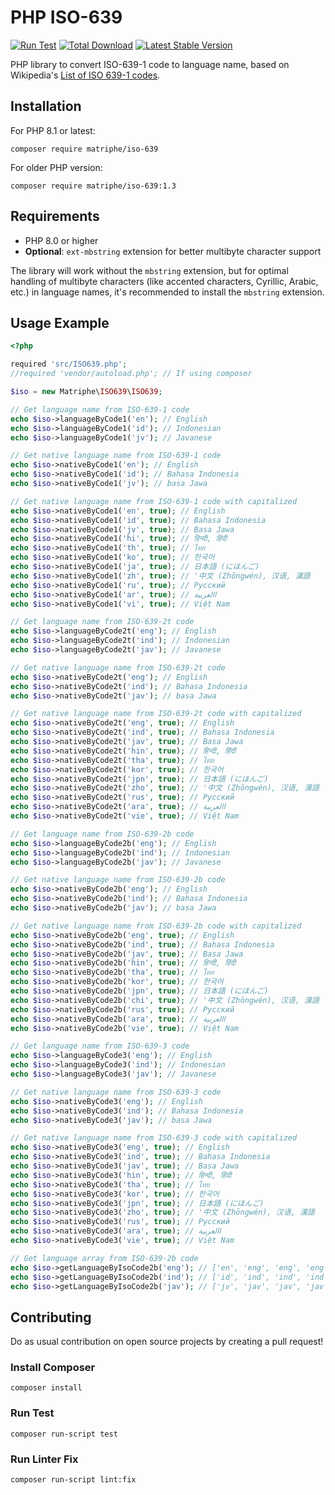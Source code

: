 # PHP ISO-639

[![Run Test](https://github.com/matriphe/php-iso-639/actions/workflows/test.yml/badge.svg)](https://github.com/matriphe/php-iso-639/actions/workflows/test.yml)
[![Total Download](https://img.shields.io/packagist/dt/matriphe/iso-639.svg)](https://packagist.org/packages/matriphe/iso-639)
[![Latest Stable Version](https://img.shields.io/packagist/v/matriphe/iso-639.svg)](https://packagist.org/packages/matriphe/iso-639)

PHP library to convert ISO-639-1 code to language name, based on Wikipedia's [List of ISO 639-1 codes](https://en.wikipedia.org/wiki/List_of_ISO_639-1_codes).

## Installation

For PHP 8.1 or latest:

```shell
composer require matriphe/iso-639
```

For older PHP version:

```shell
composer require matriphe/iso-639:1.3
```

## Requirements

- PHP 8.0 or higher
- **Optional**: `ext-mbstring` extension for better multibyte character support

The library will work without the `mbstring` extension, but for optimal handling of multibyte characters (like accented characters, Cyrillic, Arabic, etc.) in language names, it's recommended to install the `mbstring` extension.

## Usage Example

```php
<?php

required 'src/ISO639.php';
//required 'vendor/autoload.php'; // If using composer

$iso = new Matriphe\ISO639\ISO639;

// Get language name from ISO-639-1 code
echo $iso->languageByCode1('en'); // English
echo $iso->languageByCode1('id'); // Indonesian
echo $iso->languageByCode1('jv'); // Javanese

// Get native language name from ISO-639-1 code
echo $iso->nativeByCode1('en'); // English
echo $iso->nativeByCode1('id'); // Bahasa Indonesia
echo $iso->nativeByCode1('jv'); // basa Jawa

// Get native language name from ISO-639-1 code with capitalized
echo $iso->nativeByCode1('en', true); // English
echo $iso->nativeByCode1('id', true); // Bahasa Indonesia
echo $iso->nativeByCode1('jv', true); // Basa Jawa
echo $iso->nativeByCode1('hi', true); // हिन्दी, हिंदी
echo $iso->nativeByCode1('th', true); // ไทย
echo $iso->nativeByCode1('ko', true); // 한국어
echo $iso->nativeByCode1('ja', true); // 日本語 (にほんご)
echo $iso->nativeByCode1('zh', true); // '中文 (Zhōngwén), 汉语, 漢語
echo $iso->nativeByCode1('ru', true); // Русский
echo $iso->nativeByCode1('ar', true); // االعربية
echo $iso->nativeByCode1('vi', true); // Việt Nam

// Get language name from ISO-639-2t code
echo $iso->languageByCode2t('eng'); // English
echo $iso->languageByCode2t('ind'); // Indonesian
echo $iso->languageByCode2t('jav'); // Javanese

// Get native language name from ISO-639-2t code
echo $iso->nativeByCode2t('eng'); // English
echo $iso->nativeByCode2t('ind'); // Bahasa Indonesia
echo $iso->nativeByCode2t('jav'); // basa Jawa

// Get native language name from ISO-639-2t code with capitalized
echo $iso->nativeByCode2t('eng', true); // English
echo $iso->nativeByCode2t('ind', true); // Bahasa Indonesia
echo $iso->nativeByCode2t('jav', true); // Basa Jawa
echo $iso->nativeByCode2t('hin', true); // हिन्दी, हिंदी
echo $iso->nativeByCode2t('tha', true); // ไทย
echo $iso->nativeByCode2t('kor', true); // 한국어
echo $iso->nativeByCode2t('jpn', true); // 日本語 (にほんご)
echo $iso->nativeByCode2t('zho', true); // '中文 (Zhōngwén), 汉语, 漢語
echo $iso->nativeByCode2t('rus', true); // Русский
echo $iso->nativeByCode2t('ara', true); // االعربية
echo $iso->nativeByCode2t('vie', true); // Việt Nam

// Get language name from ISO-639-2b code
echo $iso->languageByCode2b('eng'); // English
echo $iso->languageByCode2b('ind'); // Indonesian
echo $iso->languageByCode2b('jav'); // Javanese

// Get native language name from ISO-639-2b code
echo $iso->nativeByCode2b('eng'); // English
echo $iso->nativeByCode2b('ind'); // Bahasa Indonesia
echo $iso->nativeByCode2b('jav'); // basa Jawa

// Get native language name from ISO-639-2b code with capitalized
echo $iso->nativeByCode2b('eng', true); // English
echo $iso->nativeByCode2b('ind', true); // Bahasa Indonesia
echo $iso->nativeByCode2b('jav', true); // Basa Jawa
echo $iso->nativeByCode2b('hin', true); // हिन्दी, हिंदी
echo $iso->nativeByCode2b('tha', true); // ไทย
echo $iso->nativeByCode2b('kor', true); // 한국어
echo $iso->nativeByCode2b('jpn', true); // 日本語 (にほんご)
echo $iso->nativeByCode2b('chi', true); // '中文 (Zhōngwén), 汉语, 漢語
echo $iso->nativeByCode2b('rus', true); // Русский
echo $iso->nativeByCode2b('ara', true); // االعربية
echo $iso->nativeByCode2b('vie', true); // Việt Nam

// Get language name from ISO-639-3 code
echo $iso->languageByCode3('eng'); // English
echo $iso->languageByCode3('ind'); // Indonesian
echo $iso->languageByCode3('jav'); // Javanese

// Get native language name from ISO-639-3 code
echo $iso->nativeByCode3('eng'); // English
echo $iso->nativeByCode3('ind'); // Bahasa Indonesia
echo $iso->nativeByCode3('jav'); // basa Jawa

// Get native language name from ISO-639-3 code with capitalized
echo $iso->nativeByCode3('eng', true); // English
echo $iso->nativeByCode3('ind', true); // Bahasa Indonesia
echo $iso->nativeByCode3('jav', true); // Basa Jawa
echo $iso->nativeByCode3('hin', true); // हिन्दी, हिंदी
echo $iso->nativeByCode3('tha', true); // ไทย
echo $iso->nativeByCode3('kor', true); // 한국어
echo $iso->nativeByCode3('jpn', true); // 日本語 (にほんご)
echo $iso->nativeByCode3('zho', true); // '中文 (Zhōngwén), 汉语, 漢語
echo $iso->nativeByCode3('rus', true); // Русский
echo $iso->nativeByCode3('ara', true); // االعربية
echo $iso->nativeByCode3('vie', true); // Việt Nam

// Get language array from ISO-639-2b code
echo $iso->getLanguageByIsoCode2b('eng'); // ['en', 'eng', 'eng', 'eng', 'English', 'English']
echo $iso->getLanguageByIsoCode2b('ind'); // ['id', 'ind', 'ind', 'ind', 'Indonesian', 'Bahasa Indonesia']
echo $iso->getLanguageByIsoCode2b('jav'); // ['jv', 'jav', 'jav', 'jav', 'Javanese', 'basa Jawa']
```

## Contributing

Do as usual contribution on open source projects by creating a pull request!

### Install Composer

```console
composer install
```

### Run Test

```console
composer run-script test
```

### Run Linter Fix

```console
composer run-script lint:fix
```
